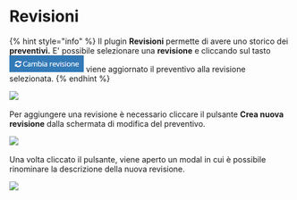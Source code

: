 # Revisioni

{% hint style="info" %}
Il plugin **Revisioni** permette di avere uno storico dei **preventivi.** E' possibile selezionare una **revisione** e cliccando sul tasto ![](../../../../.gitbook/assets/CambiaRevisione.PNG) viene aggiornato il preventivo alla revisione selezionata.
{% endhint %}

![](https://firebasestorage.googleapis.com/v0/b/gitbook-x-prod.appspot.com/o/spaces%2F-LZJeLg23eVDvrCv74U7-887967055%2Fuploads%2FmG8nuwJiSYqcsK3RVcvv%2Ffile.png?alt=media)

Per aggiungere una revisione è necessario cliccare il pulsante **Crea nuova revisione** dalla schermata di modifica del preventivo.

![](https://firebasestorage.googleapis.com/v0/b/gitbook-x-prod.appspot.com/o/spaces%2F-LZJeLg23eVDvrCv74U7-887967055%2Fuploads%2F91t5zg47iij3XqT715Cd%2Ffile.png?alt=media)

Una volta cliccato il pulsante, viene aperto un modal in cui è possibile rinominare la descrizione della nuova revisione.

![](https://firebasestorage.googleapis.com/v0/b/gitbook-x-prod.appspot.com/o/spaces%2F-LZJeLg23eVDvrCv74U7-887967055%2Fuploads%2FruhzdVTvlUGagJRgur6t%2Ffile.png?alt=media)

